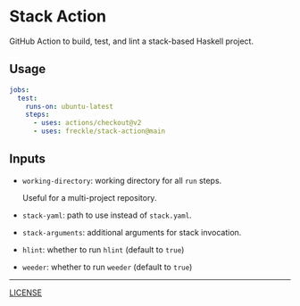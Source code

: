 # Stack Action

GitHub Action to build, test, and lint a stack-based Haskell project.

## Usage

```yaml
jobs:
  test:
    runs-on: ubuntu-latest
    steps:
      - uses: actions/checkout@v2
      - uses: freckle/stack-action@main
```

## Inputs

- `working-directory`: working directory for all `run` steps.

  Useful for a multi-project repository.

- `stack-yaml`: path to use instead of `stack.yaml`.

- `stack-arguments`: additional arguments for stack invocation.

- `hlint`: whether to run `hlint` (default to `true`)

- `weeder`: whether to run `weeder` (default to `true`)

---

[LICENSE](./LICENSE)
